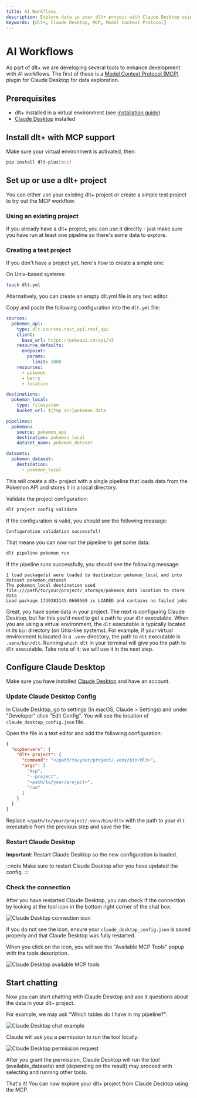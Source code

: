 ```yaml
---
title: AI Workflows
description: Explore data in your dlt+ project with Claude Desktop using the Model Context Protocol
keywords: [dlt+, Claude Desktop, MCP, Model Context Protocol]
---
```


# AI Workflows

As part of dlt+ we are developing several tools to enhance development with AI workflows. The first of these is a [Model Context Protocol (MCP)](https://modelcontextprotocol.io) plugin for Claude Desktop for data exploration.

## Prerequisites
- dlt+ installed in a virtual environment (see [installation guide](./installation.md))
- [Claude Desktop](https://claude.ai/download) installed

## Install dlt+ with MCP support

Make sure your virtual environment is activated, then:

```bash
pip install dlt-plus[mcp]
```

## Set up or use a dlt+ project

You can either use your existing dlt+ project or create a simple test project to try out the MCP workflow.

### Using an existing project
If you already have a dlt+ project, you can use it directly - just make sure you have run at least one pipeline so there's some data to explore.

### Creating a test project
If you don't have a project yet, here's how to create a simple one:

On Unix-based systems:

```bash
touch dlt.yml
```

Alternatively, you can create an empty dlt.yml file in any text editor.

Copy and paste the following configuration into the `dlt.yml` file:

```yaml
sources:
  pokemon_api:
    type: dlt.sources.rest_api.rest_api
    client:
      base_url: https://pokeapi.co/api/v2
    resource_defaults:
      endpoint:
        params:
          limit: 1000
    resources:
      - pokemon
      - berry
      - location

destinations:
  pokemon_local:
    type: filesystem
    bucket_url: ${tmp_dir}pokemon_data

pipelines:
  pokemon:
    source: pokemon_api
    destination: pokemon_local
    dataset_name: pokemon_dataset

datasets:
  pokemon_dataset:
    destination:
      - pokemon_local
```

This will create a dlt+ project with a single pipeline that loads data from the Pokemon API and stores it in a local directory.

Validate the project configuration:

```bash
dlt project config validate
```

If the configuration is valid, you should see the following message:

```
Configuration validation successful!
```

That means you can now run the pipeline to get some data:

```bash
dlt pipeline pokemon run
```

If the pipeline runs successfully, you should see the following message:

```
1 load package(s) were loaded to destination pokemon_local and into dataset pokemon_dataset
The pokemon_local destination used file:///path/to/your/project/_storage/pokemon_data location to store data
Load package 1739383145.0668569 is LOADED and contains no failed jobs
```

Great, you have some data in your project. The next is configuring Claude Desktop, but for this you'd need to get a path to your `dlt` executable. When you are using a virtual environment, the `dlt` executable is typically located in its `bin` directory (on Unix-like systems). For example, if your virtual environment is located in a `.venv` directory, the path to `dlt` executable is `.venv/bin/dlt`.
Running `which dlt` in your terminal will give you the path to `dlt` executable. Take note of it; we will use it in the next step.

## Configure Claude Desktop

Make sure you have installed [Claude Desktop](https://claude.ai/download) and have an account.

### Update Claude Desktop Config

In Claude Desktop, go to settings (In macOS, Claude > Settings) and under "Developer" click "Edit Config". You will see the location of `claude_desktop_config.json` file.

Open the file in a text editor and add the following configuration:

```json
{
  "mcpServers": {
    "dlt+ project": {
      "command": "</path/to/your/project/.venv/bin/dlt>",
      "args": [
        "mcp",
        "--project",
        "<path/to/your/project>",
        "run"
      ]
    }
  }
}
```

Replace `</path/to/your/project/.venv/bin/dlt>` with the path to your `dlt` executable from the previous step and save the file.

### Restart Claude Desktop

**Important**: Restart Claude Desktop so the new configuration is loaded.

:::note
Make sure to restart Claude Desktop after you have updated the config.
:::

### Check the connection

After you have restarted Claude Desktop, you can check if the connection by looking at the tool icon in the bottom right corner of the chat box:

![Claude Desktop connection icon](https://storage.googleapis.com/dlt-blog-images/plus/mcp/claude-desktop-tool-icon.png)

If you do not see the icon, ensure your `claude_desktop_config.json` is saved properly and that Claude Desktop was fully restarted.

When you click on the icon, you will see the "Available MCP Tools" popup with the tools description.

![Claude Desktop available MCP tools](https://storage.googleapis.com/dlt-blog-images/plus/mcp/claude-desktop-available-tools.png)

## Start chatting

Now you can start chatting with Claude Desktop and ask it questions about the data in your dlt+ project.

For example, we may ask "Which tables do I have in my pipeline?":

![Claude Desktop chat example](https://storage.googleapis.com/dlt-blog-images/plus/mcp/claude-desktop-chat-example.png)

Claude will ask you a permission to run the tool locally:

![Claude Desktop permission request](https://storage.googleapis.com/dlt-blog-images/plus/mcp/claude-desktop-permission-request.png)

After you grant the permission, Claude Desktop will run the tool (available_datasets) and (depending on the result) may proceed with selecting and running other tools.

That's it! You can now explore your dlt+ project from Claude Desktop using the MCP.
